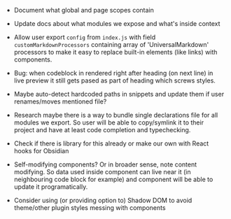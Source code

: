 * Document what global and page scopes contain
* Update docs about what modules we expose and what's inside context

* Allow user export `config` from `index.js` with field `customMarkdownProcessors` containing array of 'UniversalMarkdown' processors to make it easy to replace built-in elements (like links) with components.

* Bug: when codeblock in rendered right after heading (on next line) in live preview it still gets pased as part of heading which screws styles.

* Maybe auto-detect hardcoded paths in snippets and update them if user renames/moves mentioned file?

* Research maybe there is a way to bundle single declarations file for all modules we export. So user will be able to copy/symlink it to their project and have at least code completion and typechecking.

* Check if there is library for this already or make our own with React hooks for Obsidian

* Self-modifying components? Or in broader sense, note content modifying. So data used inside component can live near it (in neighbouring code block for example) and component will be able to update it programatically.

* Consider using (or providing option to) Shadow DOM to avoid theme/other plugin styles messing with components
